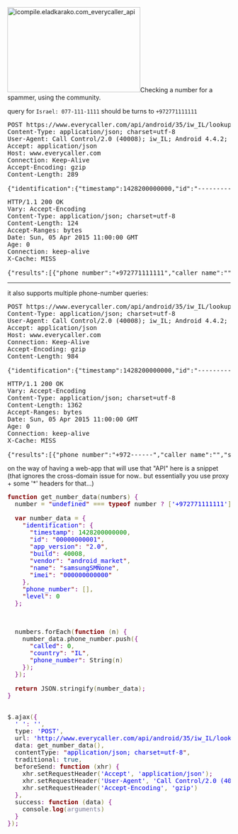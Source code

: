 <img src="https://icompile.eladkarako.com/_uploads/2015/04/icompile.eladkarako.com_everycaller_api.png" alt="icompile.eladkarako.com_everycaller_api" width="300" height="192" class="alignright size-full wp-image-2921" />Checking a number for a spammer, using the community.
<!--more-->



query for <code>Israel: 077-111-1111</code> should be turns to <code>+972771111111</code>
<pre>
POST https://www.everycaller.com/api/android/35/iw_IL/lookup/ HTTP/1.1
Content-Type: application/json; charset=utf-8
User-Agent: Call Control/2.0 (40008); iw_IL; Android 4.4.2; Model SM-----; Build KOT49H; SIMs:1;
Accept: application/json
Host: www.everycaller.com
Connection: Keep-Alive
Accept-Encoding: gzip
Content-Length: 289

{"identification":{"timestamp":1428200000000,"id":"---------------","app_version":"2.0","build":40008,"vendor":"android_market","name":"samsungSM-----","imei":"--------"},"phone_number":[{"called":0,"country":"IL","phone_number":"+972771111111"}],"level":0}
</pre>

<pre>
HTTP/1.1 200 OK
Vary: Accept-Encoding
Content-Type: application/json; charset=utf-8
Content-Length: 124
Accept-Ranges: bytes
Date: Sun, 05 Apr 2015 11:00:00 GMT
Age: 0
Connection: keep-alive
X-Cache: MISS

{"results":[{"phone_number":"+972771111111","caller_name":"","spam_level":0,"complaints":0,"blocking_stats":0}],"credits":0}
</pre>

<hr />

it also supports multiple phone-number queries:
<pre>
POST https://www.everycaller.com/api/android/35/iw_IL/lookup/ HTTP/1.1
Content-Type: application/json; charset=utf-8
User-Agent: Call Control/2.0 (40008); iw_IL; Android 4.4.2; Model SM-----; Build KOT49H; SIMs:1;
Accept: application/json
Host: www.everycaller.com
Connection: Keep-Alive
Accept-Encoding: gzip
Content-Length: 984

{"identification":{"timestamp":1428200000000,"id":"-------------","app_version":"2.0","build":40008,"vendor":"android_market","name":"samsungSM----","imei":"----------"},"phone_number":[{"called":1,"country":"IL","phone_number":"+972----"},{"called":1,"country":"IL","phone_number":"+9725-------"},{"called":1,"country":"IL","phone_number":"+972-----"},{"called":1,"country":"IL","phone_number":"+972--------"},............],"level":1}
</pre>


<pre>
HTTP/1.1 200 OK
Vary: Accept-Encoding
Content-Type: application/json; charset=utf-8
Content-Length: 1362
Accept-Ranges: bytes
Date: Sun, 05 Apr 2015 11:00:00 GMT
Age: 0
Connection: keep-alive
X-Cache: MISS

{"results":[{"phone_number":"+972------","caller_name":"","spam_level":0,"complaints":0,"blocking_stats":0},{"phone_number":"+972-------","caller_name":"","spam_level":0,"complaints":0,"blocking_stats":0},..........],"credits":0}
</pre>


on the way of having a web-app that will use that "API" here is a snippet (that ignores the cross-domain issue for now.. but essentially you use proxy + some '*' headers for that...)

<pre>
<span style='color:#800000; font-weight:bold; '>function</span> get_number_data<span style='color:#808030; '>(</span>numbers<span style='color:#808030; '>)</span> <span style='color:#800080; '>{</span>
  number <span style='color:#808030; '>=</span> <span style='color:#800000; '>"</span><span style='color:#0000e6; '>undefined</span><span style='color:#800000; '>"</span> <span style='color:#808030; '>===</span> <span style='color:#800000; font-weight:bold; '>typeof</span> number <span style='color:#800080; '>?</span> <span style='color:#808030; '>[</span><span style='color:#0000e6; '>'+972771111111'</span><span style='color:#808030; '>]</span> <span style='color:#800080; '>:</span> numbers<span style='color:#800080; '>;</span>

  <span style='color:#800000; font-weight:bold; '>var</span> number_data <span style='color:#808030; '>=</span> <span style='color:#800080; '>{</span>
    <span style='color:#800000; '>"</span><span style='color:#0000e6; '>identification</span><span style='color:#800000; '>"</span><span style='color:#800080; '>:</span> <span style='color:#800080; '>{</span>
      <span style='color:#800000; '>"</span><span style='color:#0000e6; '>timestamp</span><span style='color:#800000; '>"</span><span style='color:#800080; '>:</span> <span style='color:#008c00; '>1428200000000</span><span style='color:#808030; '>,</span>
      <span style='color:#800000; '>"</span><span style='color:#0000e6; '>id</span><span style='color:#800000; '>"</span><span style='color:#800080; '>:</span> <span style='color:#800000; '>"</span><span style='color:#0000e6; '>00000000001</span><span style='color:#800000; '>"</span><span style='color:#808030; '>,</span>
      <span style='color:#800000; '>"</span><span style='color:#0000e6; '>app_version</span><span style='color:#800000; '>"</span><span style='color:#800080; '>:</span> <span style='color:#800000; '>"</span><span style='color:#0000e6; '>2.0</span><span style='color:#800000; '>"</span><span style='color:#808030; '>,</span>
      <span style='color:#800000; '>"</span><span style='color:#0000e6; '>build</span><span style='color:#800000; '>"</span><span style='color:#800080; '>:</span> <span style='color:#008c00; '>40008</span><span style='color:#808030; '>,</span>
      <span style='color:#800000; '>"</span><span style='color:#0000e6; '>vendor</span><span style='color:#800000; '>"</span><span style='color:#800080; '>:</span> <span style='color:#800000; '>"</span><span style='color:#0000e6; '>android_market</span><span style='color:#800000; '>"</span><span style='color:#808030; '>,</span>
      <span style='color:#800000; '>"</span><span style='color:#0000e6; '>name</span><span style='color:#800000; '>"</span><span style='color:#800080; '>:</span> <span style='color:#800000; '>"</span><span style='color:#0000e6; '>samsungSMNone</span><span style='color:#800000; '>"</span><span style='color:#808030; '>,</span>
      <span style='color:#800000; '>"</span><span style='color:#0000e6; '>imei</span><span style='color:#800000; '>"</span><span style='color:#800080; '>:</span> <span style='color:#800000; '>"</span><span style='color:#0000e6; '>000000000000</span><span style='color:#800000; '>"</span>
    <span style='color:#800080; '>}</span><span style='color:#808030; '>,</span>
    <span style='color:#800000; '>"</span><span style='color:#0000e6; '>phone_number</span><span style='color:#800000; '>"</span><span style='color:#800080; '>:</span> <span style='color:#808030; '>[</span><span style='color:#808030; '>]</span><span style='color:#808030; '>,</span>
    <span style='color:#800000; '>"</span><span style='color:#0000e6; '>level</span><span style='color:#800000; '>"</span><span style='color:#800080; '>:</span> <span style='color:#008c00; '>0</span>
  <span style='color:#800080; '>}</span><span style='color:#800080; '>;</span>



  numbers<span style='color:#808030; '>.</span>forEach<span style='color:#808030; '>(</span><span style='color:#800000; font-weight:bold; '>function</span> <span style='color:#808030; '>(</span>n<span style='color:#808030; '>)</span> <span style='color:#800080; '>{</span>
    number_data<span style='color:#808030; '>.</span>phone_number<span style='color:#808030; '>.</span>push<span style='color:#808030; '>(</span><span style='color:#800080; '>{</span>
      <span style='color:#800000; '>"</span><span style='color:#0000e6; '>called</span><span style='color:#800000; '>"</span><span style='color:#800080; '>:</span> <span style='color:#008c00; '>0</span><span style='color:#808030; '>,</span>
      <span style='color:#800000; '>"</span><span style='color:#0000e6; '>country</span><span style='color:#800000; '>"</span><span style='color:#800080; '>:</span> <span style='color:#800000; '>"</span><span style='color:#0000e6; '>IL</span><span style='color:#800000; '>"</span><span style='color:#808030; '>,</span>
      <span style='color:#800000; '>"</span><span style='color:#0000e6; '>phone_number</span><span style='color:#800000; '>"</span><span style='color:#800080; '>:</span> String<span style='color:#808030; '>(</span>n<span style='color:#808030; '>)</span>
    <span style='color:#800080; '>}</span><span style='color:#808030; '>)</span><span style='color:#800080; '>;</span>
  <span style='color:#800080; '>}</span><span style='color:#808030; '>)</span><span style='color:#800080; '>;</span>

  <span style='color:#800000; font-weight:bold; '>return</span> JSON<span style='color:#808030; '>.</span>stringify<span style='color:#808030; '>(</span>number_data<span style='color:#808030; '>)</span><span style='color:#800080; '>;</span>
<span style='color:#800080; '>}</span>


$<span style='color:#808030; '>.</span>ajax<span style='color:#808030; '>(</span><span style='color:#800080; '>{</span>
  <span style='color:#0000e6; '>' '</span><span style='color:#800080; '>:</span> <span style='color:#0000e6; '>''</span><span style='color:#808030; '>,</span>
  type<span style='color:#800080; '>:</span> <span style='color:#0000e6; '>'POST'</span><span style='color:#808030; '>,</span>
  url<span style='color:#800080; '>:</span> <span style='color:#0000e6; '>'http://www.everycaller.com/api/android/35/iw_IL/lookup/'</span><span style='color:#808030; '>,</span>
  data<span style='color:#800080; '>:</span> get_number_data<span style='color:#808030; '>(</span><span style='color:#808030; '>)</span><span style='color:#808030; '>,</span>
  contentType<span style='color:#800080; '>:</span> <span style='color:#800000; '>"</span><span style='color:#0000e6; '>application/json; charset=utf-8</span><span style='color:#800000; '>"</span><span style='color:#808030; '>,</span>
  traditional<span style='color:#800080; '>:</span> <span style='color:#0f4d75; '>true</span><span style='color:#808030; '>,</span>
  beforeSend<span style='color:#800080; '>:</span> <span style='color:#800000; font-weight:bold; '>function</span> <span style='color:#808030; '>(</span>xhr<span style='color:#808030; '>)</span> <span style='color:#800080; '>{</span>
    xhr<span style='color:#808030; '>.</span>setRequestHeader<span style='color:#808030; '>(</span><span style='color:#0000e6; '>'Accept'</span><span style='color:#808030; '>,</span> <span style='color:#0000e6; '>'application/json'</span><span style='color:#808030; '>)</span><span style='color:#800080; '>;</span>
    xhr<span style='color:#808030; '>.</span>setRequestHeader<span style='color:#808030; '>(</span><span style='color:#0000e6; '>'User-Agent'</span><span style='color:#808030; '>,</span> <span style='color:#0000e6; '>'Call Control/2.0 (40008); iw_IL; Android 4.4.2; Model SMNone; Build KOT49H; SIMs:1;'</span><span style='color:#808030; '>)</span><span style='color:#800080; '>;</span>
    xhr<span style='color:#808030; '>.</span>setRequestHeader<span style='color:#808030; '>(</span><span style='color:#0000e6; '>'Accept-Encoding'</span><span style='color:#808030; '>,</span> <span style='color:#0000e6; '>'gzip'</span><span style='color:#808030; '>)</span>
  <span style='color:#800080; '>}</span><span style='color:#808030; '>,</span>
  success<span style='color:#800080; '>:</span> <span style='color:#800000; font-weight:bold; '>function</span> <span style='color:#808030; '>(</span>data<span style='color:#808030; '>)</span> <span style='color:#800080; '>{</span>
    console<span style='color:#808030; '>.</span><span style='color:#800000; font-weight:bold; '>log</span><span style='color:#808030; '>(</span><span style='color:#797997; '>arguments</span><span style='color:#808030; '>)</span>
  <span style='color:#800080; '>}</span>
<span style='color:#800080; '>}</span><span style='color:#808030; '>)</span><span style='color:#800080; '>;</span>
</pre>